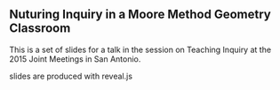 ## Nuturing Inquiry in a Moore Method Geometry Classroom
This is a set of slides for a talk in the session on Teaching Inquiry at the
2015 Joint Meetings in San Antonio.

slides are produced with reveal.js
